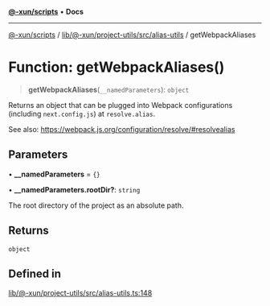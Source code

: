[**@-xun/scripts**](../../../../../../README.md) • **Docs**

***

[@-xun/scripts](../../../../../../README.md) / [lib/@-xun/project-utils/src/alias-utils](../README.md) / getWebpackAliases

# Function: getWebpackAliases()

> **getWebpackAliases**(`__namedParameters`): `object`

Returns an object that can be plugged into Webpack configurations (including
`next.config.js`) at `resolve.alias`.

See also: https://webpack.js.org/configuration/resolve/#resolvealias

## Parameters

• **\_\_namedParameters** = `{}`

• **\_\_namedParameters.rootDir?**: `string`

The root directory of the project as an absolute path.

## Returns

`object`

## Defined in

[lib/@-xun/project-utils/src/alias-utils.ts:148](https://github.com/Xunnamius/xscripts/blob/ce701f3d57da9f82ee0036320bc62d5c51233011/lib/@-xun/project-utils/src/alias-utils.ts#L148)
